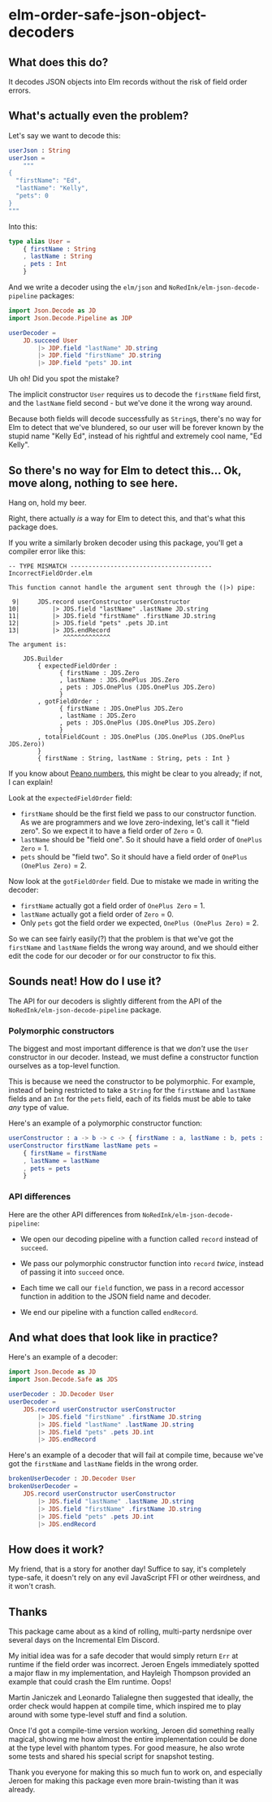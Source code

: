 # elm-order-safe-json-object-decoders

## What does this do?

It decodes JSON objects into Elm records without the risk of field order errors.

## What's actually even the problem?

Let's say we want to decode this:
```elm
userJson : String
userJson =
    """
{
  "firstName": "Ed",
  "lastName": "Kelly",
  "pets": 0
}
"""
```

Into this:

```elm
type alias User =
    { firstName : String
    , lastName : String
    , pets : Int
    }
```

And we write a decoder using the `elm/json` and 
`NoRedInk/elm-json-decode-pipeline` packages:

```elm
import Json.Decode as JD
import Json.Decode.Pipeline as JDP

userDecoder = 
    JD.succeed User
        |> JDP.field "lastName" JD.string
        |> JDP.field "firstName" JD.string
        |> JDP.field "pets" JD.int
```

Uh oh! Did you spot the mistake?

The implicit constructor `User` requires us to decode the `firstName` field 
first, and the `lastName` field second - but we've done it the wrong way around. 

Because both fields will decode successfully as `String`s, there's no way for 
Elm to detect that we've blundered, so our user will be forever known by the 
stupid name "Kelly Ed", instead of his rightful and extremely cool name, "Ed 
Kelly".

## So there's no way for Elm to detect this... Ok, move along, nothing to see here.

Hang on, hold my beer.

Right, there actually _is_ a way for Elm to detect this, and that's what this 
package does.

If you write a similarly broken decoder using this package, you'll get a 
compiler error like this:

```code
-- TYPE MISMATCH --------------------------------------- IncorrectFieldOrder.elm

This function cannot handle the argument sent through the (|>) pipe:

 9|     JDS.record userConstructor userConstructor
10|         |> JDS.field "lastName" .lastName JD.string
11|         |> JDS.field "firstName" .firstName JD.string
12|         |> JDS.field "pets" .pets JD.int
13|         |> JDS.endRecord
               ^^^^^^^^^^^^^
The argument is:

    JDS.Builder
        { expectedFieldOrder :
              { firstName : JDS.Zero
              , lastName : JDS.OnePlus JDS.Zero
              , pets : JDS.OnePlus (JDS.OnePlus JDS.Zero)
              }
        , gotFieldOrder :
              { firstName : JDS.OnePlus JDS.Zero
              , lastName : JDS.Zero
              , pets : JDS.OnePlus (JDS.OnePlus JDS.Zero)
              }
        , totalFieldCount : JDS.OnePlus (JDS.OnePlus (JDS.OnePlus JDS.Zero))
        }
        { firstName : String, lastName : String, pets : Int }
```

If you know about [Peano numbers](https://en.wikipedia.org/wiki/Peano_axioms), 
this might be clear to you
already; if not, I can explain!

Look at the `expectedFieldOrder` field:
* `firstName` should be the first field we pass to our constructor function. As 
we are programmers and we love zero-indexing, let's call it "field zero". So we 
expect it to have a field order of `Zero` = 0. 
* `lastName` should be "field one". So it should have a field order of 
`OnePlus Zero` = 1.
* `pets` should be "field two". So it should have a field order of 
`OnePlus (OnePlus Zero)` = 2.

Now look at the `gotFieldOrder` field. Due to mistake we made in writing the 
decoder:
* `firstName` actually got a field order of `OnePlus Zero` = 1.
* `lastName` actually got a field order of `Zero` = 0.
* Only `pets` got the field order we expected, `OnePlus (OnePlus Zero)` = 2.

So we can see fairly easily(?) that the problem is that we've got the 
`firstName` and `lastName` fields the wrong way around, and we should either 
edit the code for our decoder or for our constructor to fix this.

## Sounds neat! How do I use it?

The API for our decoders is slightly different from the API of the
`NoRedInk/elm-json-decode-pipeline` package.

### Polymorphic constructors

The biggest and most important difference is that we _don't_ use the `User` 
constructor in our decoder. Instead, we must define a constructor function 
ourselves as a top-level function.

This is because we need the constructor to be polymorphic. For example,
instead of being restricted to take a `String` for the `firstName` and 
`lastName` fields and an `Int` for the `pets` field, each of its fields 
must be able to take _any_ type of value.

Here's an example of a polymorphic constructor function:

```elm
userConstructor : a -> b -> c -> { firstName : a, lastName : b, pets : c }
userConstructor firstName lastName pets =
    { firstName = firstName
    , lastName = lastName
    , pets = pets
    }
```

### API differences 

Here are the other API differences from `NoRedInk/elm-json-decode-pipeline`:

* We open our decoding pipeline with a function called `record` instead
  of `succeed`. 
  
* We pass our polymorphic constructor function into `record`
  _twice_, instead of passing it into `succeed` once.

* Each time we call our `field` function, we pass in a record
  accessor function in addition to the JSON field name and decoder.

* We end our pipeline with a function called `endRecord`.

## And what does that look like in practice?

Here's an example of a decoder:

```elm
import Json.Decode as JD
import Json.Decode.Safe as JDS

userDecoder : JD.Decoder User
userDecoder =
    JDS.record userConstructor userConstructor
        |> JDS.field "firstName" .firstName JD.string
        |> JDS.field "lastName" .lastName JD.string
        |> JDS.field "pets" .pets JD.int
        |> JDS.endRecord
```

Here's an example of a decoder that will fail at compile time,
because we've got the `firstName` and `lastName` fields in the wrong
order.

```elm
brokenUserDecoder : JD.Decoder User
brokenUserDecoder =
    JDS.record userConstructor userConstructor
        |> JDS.field "lastName" .lastName JD.string
        |> JDS.field "firstName" .firstName JD.string
        |> JDS.field "pets" .pets JD.int
        |> JDS.endRecord
```

## How does it work?

My friend, that is a story for another day! Suffice to say, it's completely 
type-safe, it doesn't rely on any evil JavaScript FFI or other weirdness, 
and it won't crash.

## Thanks

This package came about as a kind of rolling, multi-party nerdsnipe over several 
days on the Incremental Elm Discord. 

My initial idea was for a safe decoder that would simply return `Err` at 
runtime if the field order was incorrect. Jeroen Engels immediately spotted a
major flaw in my implementation, and Hayleigh Thompson provided an example that 
could crash the Elm runtime. Oops!

Martin Janiczek and Leonardo Talialegne then suggested that ideally, the order 
check would happen at compile time, which inspired me to play around with some
type-level stuff and find a solution.

Once I'd got a compile-time version working, Jeroen did something really 
magical, showing me how almost the entire implementation could be done at the
type level with phantom types. For good measure, he also wrote some tests and 
shared his special script for snapshot testing.

Thank you everyone for making this so much fun to work on, and especially Jeroen 
for making this package even more brain-twisting than it was already.